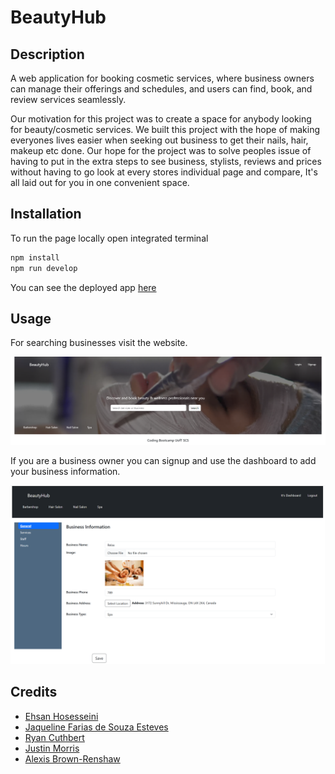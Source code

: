 # BeautyHub

## Description

A web application for booking cosmetic services, where business owners can manage their offerings and schedules, and users can find, book, and review services seamlessly.

Our motivation for this project was to create a space for anybody looking for beauty/cosmetic services. We built this project with the hope of making everyones lives easier when seeking out business to get their nails, hair, makeup etc done. Our hope for the project was to solve peoples issue of having to put in the extra steps to see business, stylists, reviews and prices without having to go look at every stores individual page and compare, It's all laid out for you in one convenient space.

## Installation

To run the page locally open integrated terminal

```sh
npm install
npm run develop
```

You can see the deployed app [here](https://beautyhub.onrender.com/)

## Usage

For searching businesses visit the website.

![](./assets/Mainpage.png)

If you are a business owner you can signup and use the dashboard to add your business information.

![](./assets/dashboard.png)

## Credits

- [Ehsan Hosesseini](https://github.com/ehsanh2001)
- [Jaqueline Farias de Souza Esteves](https://github.com/jaquelineesteves)
- [Ryan Cuthbert](https://github.com/Ryan3389)
- [Justin Morris](https://github.com/Jmorris38)
- [Alexis Brown-Renshaw](https://github.com/KatLeviathan)
